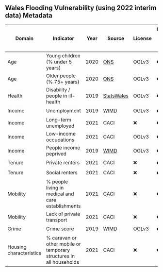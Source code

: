 ## Wales Flooding Vulnerability (using 2022 interim data) Metadata

| Domain | Indicator | Year | Source | License | Indicator Code Added to `R/` | Data Added to `data/` |
| --- | --- | --- | --- | --- | --- | --- |
| Age | Young children (% under 5 years) | 2020 | [ONS](https://www.ons.gov.uk/peoplepopulationandcommunity/populationandmigration/populationestimates) | OGLv3 | :heavy_check_mark: | :heavy_check_mark: |
| Age |	Older people (% 75+ years) | 2020 | [ONS](https://www.ons.gov.uk/peoplepopulationandcommunity/populationandmigration/populationestimates) | OGLv3 | :heavy_check_mark: | :heavy_check_mark: |
| Health | Disability / people in ill-health | 2019 | [StatsWales](https://statswales.gov.wales/Catalogue/Community-Safety-and-Social-Inclusion/Welsh-Index-of-Multiple-Deprivation/WIMD-Indicator-data-2019) | OGLv3 | :heavy_check_mark: | :heavy_check_mark: |
| Income | Unemployment | 2019 | [WIMD](https://gov.wales/welsh-index-multiple-deprivation-full-index-update-ranks-2019) | OGLv3 | :heavy_check_mark: | :heavy_check_mark: |
| Income | Long-term unemployed | 2021 | CACI | :x: | :heavy_check_mark: | :heavy_check_mark: |
| Income | Low-income occupations | 2021 | CACI | OGLv3 | :heavy_check_mark: | :heavy_check_mark: |
| Income | People income peprived | 2019 | [WIMD](https://gov.wales/welsh-index-multiple-deprivation-full-index-update-ranks-2019) | OGLv3 | :heavy_check_mark: | :heavy_check_mark: |
| Tenure | Private renters | 2021 | CACI | :x: | :heavy_check_mark: | :heavy_check_mark: |
| Tenure | Social renters | 2021 | CACI | :x: | :heavy_check_mark: | :heavy_check_mark: |
| Mobility | % people living in medical and care establishments | 2021 | CACI | :x: | :heavy_check_mark: | :heavy_check_mark: |
| Mobility | Lack of private transport | 2021 | CACI | :x: | :heavy_check_mark: | :heavy_check_mark: |
| Crime | Crime score | 2019 | [WIMD](https://gov.wales/welsh-index-multiple-deprivation-full-index-update-ranks-2019) | OGLv3 | :heavy_check_mark: | :heavy_check_mark: |
| Housing characteristics | % caravan or other mobile or temporary structures in all households | 2021 | CACI | :x: | :heavy_check_mark: | :heavy_check_mark: |
